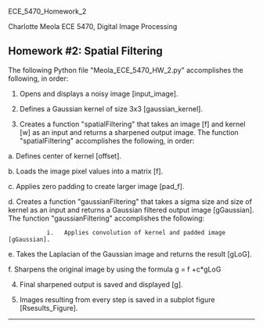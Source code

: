 ECE_5470_Homework_2

Charlotte Meola
ECE 5470, Digital Image Processing 

Homework #2: Spatial Filtering
---------------------------------------------------------------------------------------
The following Python file "Meola_ECE_5470_HW_2.py" accomplishes the following, in order:

1.	Opens and displays a noisy image [input_image].

2.	Defines a Gaussian kernel of size 3x3 [gaussian_kernel].

3.	Creates a function "spatialFiltering" that takes an image [f] and kernel [w] as an input 
         and returns a sharpened output image. The function "spatialFiltering" accomplishes 
         the following, in order: 
         
   a.	Defines center of kernel [offset].
   
   b.	Loads the image pixel values into a matrix [f].
   
   c.	Applies zero padding to create larger image [pad_f].
   
   d.	Creates a function "gaussianFiltering" that takes a sigma size and size of kernel as 
          an input and returns a Gaussian filtered output image [gGaussian].  
          The function "gaussianFiltering" accomplishes the following:
          
               i.	Applies convolution of kernel and padded image [gGaussian].
               
   e.	Takes the Laplacian of the Gaussian image and returns the result [gLoG].
   
   f.	Sharpens the original image by using the formula g = f +c*gLoG
   
4.	Final sharpened output is saved and displayed [g]. 

5.	Images resulting from every step is saved in a subplot figure [Rsesults_Figure].

--------------------------------------------------------------------------------------
